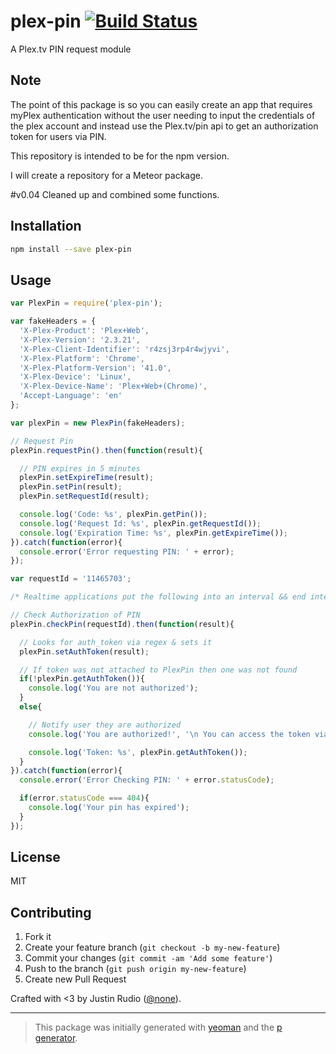# plex-pin [![Build Status](https://secure.travis-ci.org/jrudio/plex-pin.png?branch=master)](https://travis-ci.org/jrudio/plex-pin)

A Plex.tv PIN request module

## Note
The point of this package is so you can easily create an app that requires myPlex authentication without the user needing to input the credentials of the plex account and instead use the Plex.tv/pin api to get an authorization token for users via PIN.

This repository is intended to be for the npm version. 

I will create a repository for a Meteor package.

#v0.04
Cleaned up and combined some functions.

## Installation

```bash
npm install --save plex-pin
```

## Usage

```javascript
var PlexPin = require('plex-pin');

var fakeHeaders = {
  'X-Plex-Product': 'Plex+Web',
  'X-Plex-Version': '2.3.21',
  'X-Plex-Client-Identifier': 'r4zsj3rp4r4wjyvi',
  'X-Plex-Platform': 'Chrome',
  'X-Plex-Platform-Version': '41.0',
  'X-Plex-Device': 'Linux',
  'X-Plex-Device-Name': 'Plex+Web+(Chrome)',
  'Accept-Language': 'en'
};

var plexPin = new PlexPin(fakeHeaders);

// Request Pin
plexPin.requestPin().then(function(result){

  // PIN expires in 5 minutes
  plexPin.setExpireTime(result);
  plexPin.setPin(result);
  plexPin.setRequestId(result);

  console.log('Code: %s', plexPin.getPin());
  console.log('Request Id: %s', plexPin.getRequestId());
  console.log('Expiration Time: %s', plexPin.getExpireTime());
}).catch(function(error){
  console.error('Error requesting PIN: ' + error);
});

var requestId = '11465703';

/* Realtime applications put the following into an interval && end interval within 5 minutes */

// Check Authorization of PIN
plexPin.checkPin(requestId).then(function(result){

  // Looks for auth_token via regex & sets it
  plexPin.setAuthToken(result);

  // If token was not attached to PlexPin then one was not found
  if(!plexPin.getAuthToken()){
    console.log('You are not authorized');
  }
  else{

    // Notify user they are authorized
    console.log('You are authorized!', '\n You can access the token via plexPin.getAuthToken()');

    console.log('Token: %s', plexPin.getAuthToken());
  }
}).catch(function(error){
  console.error('Error Checking PIN: ' + error.statusCode);

  if(error.statusCode === 404){
    console.log('Your pin has expired');
  }
});
```

## License

MIT

## Contributing

1. Fork it
2. Create your feature branch (`git checkout -b my-new-feature`)
3. Commit your changes (`git commit -am 'Add some feature'`)
4. Push to the branch (`git push origin my-new-feature`)
5. Create new Pull Request

Crafted with <3 by Justin Rudio ([@none](https://twitter.com/none)).

***

> This package was initially generated with [yeoman](http://yeoman.io) and the [p generator](https://github.com/johnotander/generator-p.git).